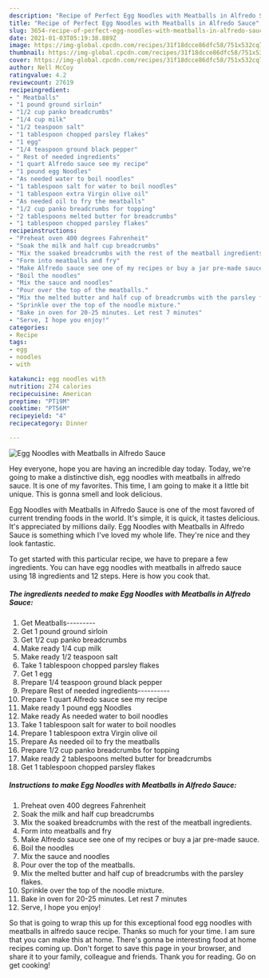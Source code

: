 ```yaml
---
description: "Recipe of Perfect Egg Noodles with Meatballs in Alfredo Sauce"
title: "Recipe of Perfect Egg Noodles with Meatballs in Alfredo Sauce"
slug: 3654-recipe-of-perfect-egg-noodles-with-meatballs-in-alfredo-sauce
date: 2021-01-03T05:19:38.889Z
image: https://img-global.cpcdn.com/recipes/31f18dcce86dfc58/751x532cq70/egg-noodles-with-meatballs-in-alfredo-sauce-recipe-main-photo.jpg
thumbnail: https://img-global.cpcdn.com/recipes/31f18dcce86dfc58/751x532cq70/egg-noodles-with-meatballs-in-alfredo-sauce-recipe-main-photo.jpg
cover: https://img-global.cpcdn.com/recipes/31f18dcce86dfc58/751x532cq70/egg-noodles-with-meatballs-in-alfredo-sauce-recipe-main-photo.jpg
author: Nell McCoy
ratingvalue: 4.2
reviewcount: 27619
recipeingredient:
- " Meatballs"
- "1 pound ground sirloin"
- "1/2 cup panko breadcrumbs"
- "1/4 cup milk"
- "1/2 teaspoon salt"
- "1 tablespoon chopped parsley flakes"
- "1 egg"
- "1/4 teaspoon ground black pepper"
- " Rest of needed ingredients"
- "1 quart Alfredo sauce see my recipe"
- "1 pound egg Noodles"
- "As needed water to boil noodles"
- "1 tablespoon salt for water to boil noodles"
- "1 tablespoon extra Virgin olive oil"
- "As needed oil to fry the meatballs"
- "1/2 cup panko breadcrumbs for topping"
- "2 tablespoons melted butter for breadcrumbs"
- "1 tablespoon chopped parsley flakes"
recipeinstructions:
- "Preheat oven 400 degrees Fahrenheit"
- "Soak the milk and half cup breadcrumbs"
- "Mix the soaked breadcrumbs with the rest of the meatball ingredients."
- "Form into meatballs and fry"
- "Make Alfredo sauce see one of my recipes or buy a jar pre-made sauce."
- "Boil the noodles"
- "Mix the sauce and noodles"
- "Pour over the top of the meatballs."
- "Mix the melted butter and half cup of breadcrumbs with the parsley flakes."
- "Sprinkle over the top of the noodle mixture."
- "Bake in oven for 20-25 minutes. Let rest 7 minutes"
- "Serve, I hope you enjoy!"
categories:
- Recipe
tags:
- egg
- noodles
- with

katakunci: egg noodles with 
nutrition: 274 calories
recipecuisine: American
preptime: "PT19M"
cooktime: "PT56M"
recipeyield: "4"
recipecategory: Dinner

---
```



![Egg Noodles with Meatballs in Alfredo Sauce](https://img-global.cpcdn.com/recipes/31f18dcce86dfc58/751x532cq70/egg-noodles-with-meatballs-in-alfredo-sauce-recipe-main-photo.jpg)

Hey everyone, hope you are having an incredible day today. Today, we're going to make a distinctive dish, egg noodles with meatballs in alfredo sauce. It is one of my favorites. This time, I am going to make it a little bit unique. This is gonna smell and look delicious.



Egg Noodles with Meatballs in Alfredo Sauce is one of the most favored of current trending foods in the world. It's simple, it is quick, it tastes delicious. It's appreciated by millions daily. Egg Noodles with Meatballs in Alfredo Sauce is something which I've loved my whole life. They're nice and they look fantastic.


To get started with this particular recipe, we have to prepare a few ingredients. You can have egg noodles with meatballs in alfredo sauce using 18 ingredients and 12 steps. Here is how you cook that.

<!--inarticleads1-->

##### The ingredients needed to make Egg Noodles with Meatballs in Alfredo Sauce:

1. Get  Meatballs---------
1. Get 1 pound ground sirloin
1. Get 1/2 cup panko breadcrumbs
1. Make ready 1/4 cup milk
1. Make ready 1/2 teaspoon salt
1. Take 1 tablespoon chopped parsley flakes
1. Get 1 egg
1. Prepare 1/4 teaspoon ground black pepper
1. Prepare  Rest of needed ingredients----------
1. Prepare 1 quart Alfredo sauce see my recipe
1. Make ready 1 pound egg Noodles
1. Make ready As needed water to boil noodles
1. Take 1 tablespoon salt for water to boil noodles
1. Prepare 1 tablespoon extra Virgin olive oil
1. Prepare As needed oil to fry the meatballs
1. Prepare 1/2 cup panko breadcrumbs for topping
1. Make ready 2 tablespoons melted butter for breadcrumbs
1. Get 1 tablespoon chopped parsley flakes




<!--inarticleads2-->

##### Instructions to make Egg Noodles with Meatballs in Alfredo Sauce:

1. Preheat oven 400 degrees Fahrenheit
1. Soak the milk and half cup breadcrumbs
1. Mix the soaked breadcrumbs with the rest of the meatball ingredients.
1. Form into meatballs and fry
1. Make Alfredo sauce see one of my recipes or buy a jar pre-made sauce.
1. Boil the noodles
1. Mix the sauce and noodles
1. Pour over the top of the meatballs.
1. Mix the melted butter and half cup of breadcrumbs with the parsley flakes.
1. Sprinkle over the top of the noodle mixture.
1. Bake in oven for 20-25 minutes. Let rest 7 minutes
1. Serve, I hope you enjoy!




So that is going to wrap this up for this exceptional food egg noodles with meatballs in alfredo sauce recipe. Thanks so much for your time. I am sure that you can make this at home. There's gonna be interesting food at home recipes coming up. Don't forget to save this page in your browser, and share it to your family, colleague and friends. Thank you for reading. Go on get cooking!
